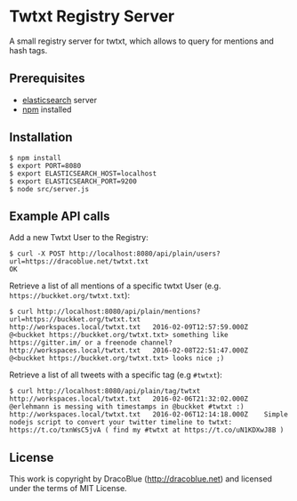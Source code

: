 # Twtxt Registry Server

A small registry server for twtxt, which allows to query for mentions and hash tags.

## Prerequisites

* [elasticsearch](https://www.elastic.co/downloads/elasticsearch) server
* [npm](https://nodejs.org) installed

## Installation

``` console
$ npm install
$ export PORT=8080
$ export ELASTICSEARCH_HOST=localhost
$ export ELASTICSEARCH_PORT=9200
$ node src/server.js
```

## Example API calls

Add a new Twtxt User to the Registry:

``` console
$ curl -X POST http://localhost:8080/api/plain/users?url=https://dracoblue.net/twtxt.txt
OK
```

Retrieve a list of all mentions of a specific twtxt User (e.g. `https://buckket.org/twtxt.txt`):

``` console
$ curl http://localhost:8080/api/plain/mentions?url=https://buckket.org/twtxt.txt
http://workspaces.local/twtxt.txt	2016-02-09T12:57:59.000Z	@<buckket https://buckket.org/twtxt.txt> something like https://gitter.im/ or a freenode channel?
http://workspaces.local/twtxt.txt	2016-02-08T22:51:47.000Z	@<buckket https://buckket.org/twtxt.txt> looks nice ;)
```

Retrieve a list of all tweets with a specific tag (e.g `#twtxt`):

``` console
$ curl http://localhost:8080/api/plain/tag/twtxt
http://workspaces.local/twtxt.txt	2016-02-06T21:32:02.000Z	@erlehmann is messing with timestamps in @buckket #twtxt :)
http://workspaces.local/twtxt.txt	2016-02-06T12:14:18.000Z	Simple nodejs script to convert your twitter timeline to twtxt: https://t.co/txnWsC5jvA ( find my #twtxt at https://t.co/uN1KDXwJ8B )
```

## License

This work is copyright by DracoBlue (http://dracoblue.net) and licensed under the terms of MIT License.